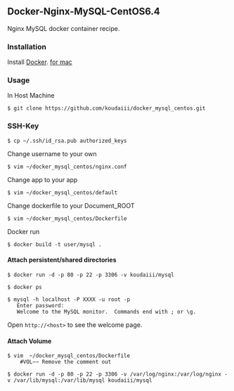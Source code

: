 ## Docker-Nginx-MySQL-CentOS6.4

Nginx MySQL docker container recipe.


### Installation

Install [Docker](https://gist.github.com/koudaiii/10282062#file-docker_install).
   [for mac](https://gist.github.com/koudaiii/10224422)

### Usage
In Host Machine

    $ git clone https://github.com/koudaiii/docker_mysql_centos.git

### SSH-Key

    $ cp ~/.ssh/id_rsa.pub authorized_keys


Change username to your own

    $ vim ~/docker_mysql_centos/nginx.conf

Change app to your app

    $ vim ~/docker_mysql_centos/default

Change dockerfile to your Document_ROOT

    $ vim ~/docker_mysql_centos/Dockerfile

Docker run

    $ docker build -t user/mysql .

#### Attach persistent/shared directories

    $ docker run -d -p 80 -p 22 -p 3306 -v koudaiii/mysql

    $ docker ps

    $ mysql -h localhost -P XXXX -u root -p
       Enter password:
       Welcome to the MySQL monitor.  Commands end with ; or \g.

Open `http://<host>` to see the welcome page.

#### Attach Volume

    $ vim  ~/docker_mysql_centos/Dockerfile
        #VOL~~ Remove the comment out

    $ docker run -d -p 80 -p 22 -p 3306 -v /var/log/nginx:/var/log/nginx -v /var/lib/mysql:/var/lib/mysql koudaiii/mysql
